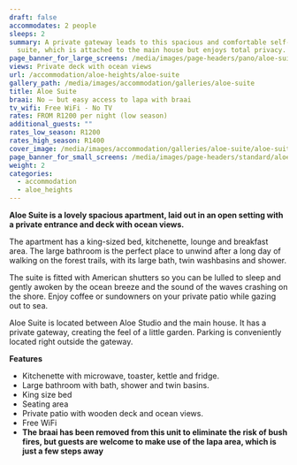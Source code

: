 ```yaml
---
draft: false
accommodates: 2 people
sleeps: 2
summary: A private gateway leads to this spacious and comfortable self-catering
  suite, which is attached to the main house but enjoys total privacy.
page_banner_for_large_screens: /media/images/page-headers/pano/aloe-suite.jpg
views: Private deck with ocean views
url: /accommodation/aloe-heights/aloe-suite
gallery_path: /media/images/accommodation/galleries/aloe-suite
title: Aloe Suite
braai: No – but easy access to lapa with braai
tv_wifi: Free WiFi - No TV
rates: FROM R1200 per night (low season)
additional_guests: ""
rates_low_season: R1200
rates_high_season: R1400
cover_image: /media/images/accommodation/galleries/aloe-suite/aloe-suite-02.jpg
page_banner_for_small_screens: /media/images/page-headers/standard/aloe-suite.jpg
weight: 2
categories:
  - accommodation
  - aloe_heights
---
```

**Aloe Suite is a lovely spacious apartment, laid out in an open setting with a private entrance and deck with ocean views.**

The apartment has a king-sized bed, kitchenette, lounge and breakfast area. The large bathroom is the perfect place to unwind after a long day of walking on the forest trails, with its large bath, twin washbasins and shower.

The suite is fitted with American shutters so you can be lulled to sleep and gently awoken by the ocean breeze and the sound of the waves crashing on the shore. Enjoy coffee or sundowners on your private patio while gazing out to sea.

Aloe Suite is located between Aloe Studio and the main house. It has a private gateway, creating the feel of a little garden. Parking is conveniently located right outside the gateway. 

**Features**

* Kitchenette with microwave, toaster, kettle and fridge.
* Large bathroom with bath, shower and twin basins.
* King size bed
* Seating area
* Private patio with wooden deck and ocean views.
* Free WiFi
* **The braai has been removed from this unit to eliminate the risk of bush fires, but guests are welcome to make use of the lapa area, which is just a few steps away**
